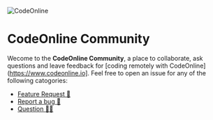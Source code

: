 ![CodeOnline](https://www.codeonline.io/img/codeonline-banner-black-padding.png)

# CodeOnline Community
Wecome to the **CodeOnline Community**, a place to collaborate, ask questions and leave feedback for [coding remotely with CodeOnline](https://www.codeonline.io].
Feel free to open an issue for any of the following catogories:

* [Feature Request 🚂](https://github.com/codeonline-io/codeonline-community/issues/new?assignees=&labels=enhancement&template=feature_request.md&title=%5BFeature%5D+) 
* [Report a bug 🐜](https://github.com/codeonline-io/codeonline-community/issues/new?assignees=&labels=enhancement&template=feature_request.md&title=%5BFeature%5D+) 
* [Question 🙋‍♂️](https://github.com/codeonline-io/codeonline-community/issues/new?assignees=&labels=enhancement&template=feature_request.md&title=%5BFeature%5D+) 
